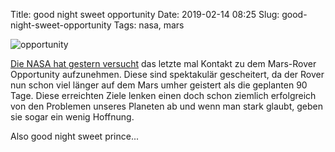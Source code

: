 Title: good night sweet opportunity
Date: 2019-02-14 08:25
Slug: good-night-sweet-opportunity
Tags: nasa, mars

![opportunity]({static}/images/51910968_1974626822587283_4948178619961704448_n.jpg)

[Die NASA hat gestern versucht](https://www.heise.de/newsticker/meldung/Mars-Rover-Opportunity-Letzter-Kontaktversuch-der-NASA-4307493.html) das letzte mal Kontakt zu dem Mars-Rover Opportunity aufzunehmen. Diese sind spektakulär gescheitert, da der Rover nun schon viel länger auf dem Mars umher geistert als die geplanten 90 Tage. Diese erreichten Ziele lenken einen doch schon ziemlich erfolgreich von den Problemen unseres Planeten ab und wenn man stark glaubt, geben sie sogar ein wenig Hoffnung.

Also good night sweet prince...

